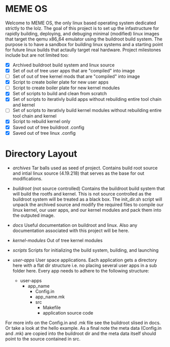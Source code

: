 # MEME OS
Welcome to MEME OS, the only linux based operating system dedicated strictly
to the lolz. The goal of this project is to set up the infastructure for 
rapidly building, deploying, and debuging minimal (modified) linux images that
target the qemu x86_64 emulator using the buildroot build system. The purpose
is to have a sandbox for building linux systems and a starting point for 
future linux builds that actaully target real hardware. Project milestones
include but are not limited too:

- [X] Archived buildroot build system and linux source
- [X] Set of out of tree user apps that are "compiled" into image
- [ ] Set of out of tree kernel mods that are "compiled" into image
- [X] Script to create boiler plate for new user apps
- [ ] Script to create boiler plate for new kernel modules
- [X] Set of scripts to build and clean from scratch
- [X] Set of scripts to iterativly build apps without rebuilding entire tool 
      chain and kernel
- [ ] Set of scripts to iterativly build kernel modules without rebuilding 
      entire tool chain and kernel
- [X] Script to rebuild kernel only
- [X] Saved out of tree buildroot .config
- [X] Saved out of tree linux .config

# Directory Layout
- *archives*
Tar balls used as seed of project. Contains build root source and intial linux 
source (4.19.218) that serves as the base for out modifications.

- *buildroot* (not source controlled)
Contains the buildroot build system that will build the rootfs and kernel. This
is not source controlled as the buildroot system will be treated as a black box.
The init_dir.sh script will unpack the archived source and modify the required
files to compile our linux kernel, our user apps, and our kernel modules and
pack them into the outputed image. 

- *docs*
Useful documentation on buildroot and linux. Also any documentation associated
with this project will be here.

- *kernel-modules*
Out of tree kernel modules

- *scripts*
Scripts for initializing the build system, building, and launching

- *user-apps*
User space applications. Each application gets a directory here with a flat dir
structure i.e. no placing several user apps in a sub folder here. Every app 
needs to adhere to the following structure:
  - user-apps
    - app_name
      - Config.in
      - app_name.mk
      - src
        - Makefile
        - application source code

For more info on the Config.in and .mk file see the buildroot slised in docs.
Or take a look at the hello example. As a final note the meta data (Config.in 
and .mk) are copied into the buildroot dir and the meta data itself should
point to the source contained in src.
